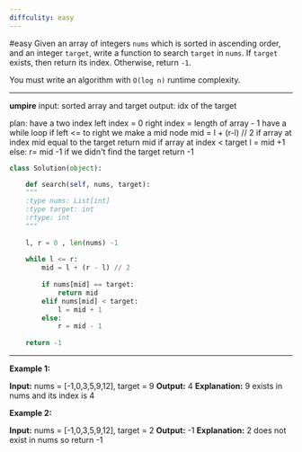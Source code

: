 ```yaml
---
diffculity: easy
---
```

#easy 
Given an array of integers `nums` which is sorted in ascending order, and an integer `target`, write a function to search `target` in `nums`. If `target` exists, then return its index. Otherwise, return `-1`.

You must write an algorithm with `O(log n)` runtime complexity.
****
**umpire**
input: sorted array and target
output: idx of the target

plan:
	have a two index 
		left index = 0
		right index = length of array - 1
	have a while loop if left <= to right
		we make a mid node
			mid = l + (r-l) // 2
		if array at index mid equal to the target 
			return mid
		if array at index <  target
			l = mid +1
		else:
			r= mid -1
	if we didn't find the target return -1

```python
class Solution(object):

	def search(self, nums, target):
	"""
	:type nums: List[int]
	:type target: int
	:rtype: int
	"""
	
	l, r = 0 , len(nums) -1
	
	while l <= r:
		mid = l + (r - l) // 2
		
		if nums[mid] == target:
			return mid
		elif nums[mid] < target:
			l = mid + 1
		else:
			r = mid - 1
	
	return -1
```

****
**Example 1:**

**Input:** nums = [-1,0,3,5,9,12], target = 9
**Output:** 4
**Explanation:** 9 exists in nums and its index is 4

**Example 2:**

**Input:** nums = [-1,0,3,5,9,12], target = 2
**Output:** -1
**Explanation:** 2 does not exist in nums so return -1